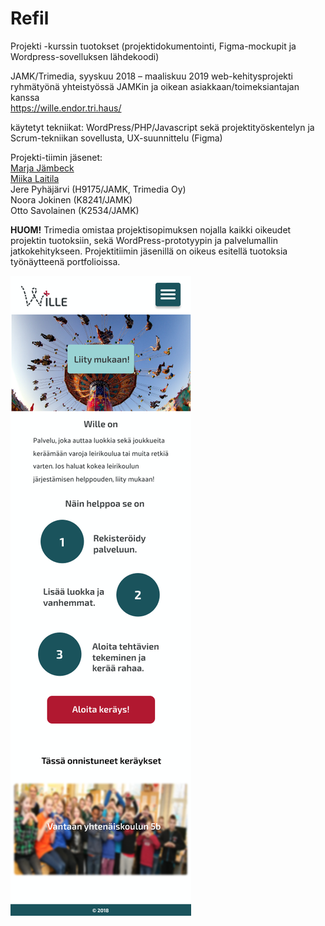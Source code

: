 # Refil
Projekti -kurssin tuotokset (projektidokumentointi, Figma-mockupit ja Wordpress-sovelluksen lähdekoodi)

JAMK/Trimedia, syyskuu 2018 – maaliskuu 2019
web-kehitysprojekti ryhmätyönä yhteistyössä JAMKin ja oikean asiakkaan/toimeksiantajan kanssa  
https://wille.endor.tri.haus/  

käytetyt tekniikat: WordPress/PHP/Javascript sekä projektityöskentelyn ja Scrum-tekniikan sovellusta, UX-suunnittelu (Figma)

Projekti-tiimin jäsenet:  
[Marja Jämbeck](https://www.linkedin.com/in/marja-j%C3%A4mbeck-315a9169/)  
[Miika Laitila](https://www.linkedin.com/in/miika-laitila-a12018187/)  
Jere Pyhäjärvi (H9175/JAMK, Trimedia Oy)  
Noora Jokinen (K8241/JAMK)  
Otto Savolainen (K2534/JAMK)  

**HUOM!** Trimedia omistaa projektisopimuksen nojalla kaikki oikeudet projektin tuotoksiin, sekä WordPress-prototyypin ja palvelumallin jatkokehitykseen. Projektitiimin jäsenillä on oikeus esitellä tuotoksia työnäytteenä portfolioissa.

![Wille](/Figma/vanhemman%20n%C3%A4kym%C3%A4/Kirjautumaton%20etusivu.png)

